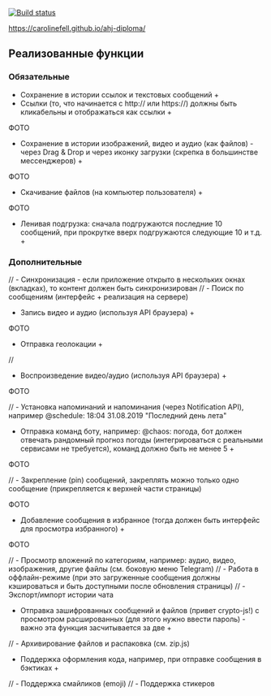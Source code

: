 [![Build status](https://ci.appveyor.com/api/projects/status/r5k4psexy5ht64k2/branch/master?svg=true)](https://ci.appveyor.com/project/CarolineFell/ahj-diploma/branch/master)

https://carolinefell.github.io/ahj-diploma/

## Реализованные функции

### Обязательные

- Сохранение в истории ссылок и текстовых сообщений +
- Ссылки (то, что начинается с http:// или https://) должны быть кликабельны и отображаться как ссылки +

ФОТО

- Сохранение в истории изображений, видео и аудио (как файлов) - через Drag & Drop и через иконку загрузки (скрепка в большинстве мессенджеров) +

ФОТО

- Скачивание файлов (на компьютер пользователя) +

ФОТО

- Ленивая подгрузка: сначала подгружаются последние 10 сообщений, при прокрутке вверх подгружаются следующие 10 и т.д. +


### Дополнительные


// - Синхронизация - если приложение открыто в нескольких окнах (вкладках), то контент должен быть синхронизирован
// - Поиск по сообщениям (интерфейс + реализация на сервере)

- Запись видео и аудио (используя API браузера) +

ФОТО

- Отправка геолокации +

//

- Воспроизведение видео/аудио (используя API браузера) +

ФОТО

// - Установка напоминаний и напоминания (через Notification API), например @schedule: 18:04 31.08.2019 "Последний день лета"

- Отправка команд боту, например: @chaos: погода, бот должен отвечать рандомный прогноз погоды (интегрироваться с реальными сервисами не требуется), команд должно быть не менее 5 +

ФОТО

// - Закрепление (pin) сообщений, закреплять можно только одно сообщение (прикрепляется к верхней части страницы)

ФОТО

- Добавление сообщения в избранное (тогда должен быть интерфейс для просмотра избранного) +

ФОТО

// - Просмотр вложений по категориям, например: аудио, видео, изображения, другие файлы (см. боковую меню Telegram)
// - Работа в оффлайн-режиме (при это загруженные сообщения должны кэшироваться и быть доступными после обновления страницы)
// - Экспорт/импорт истории чата

- Отправка зашифрованных сообщений и файлов (привет crypto-js!) с просмотром расшированных (для этого нужно ввести пароль) - важно эта функция засчитывается за две +

// - Архивирование файлов и распаковка (см. zip.js)

- Поддержка оформления кода, например, при отправке сообщения в бэктиках +

// - Поддержка смайликов (emoji)
// - Поддержка стикеров